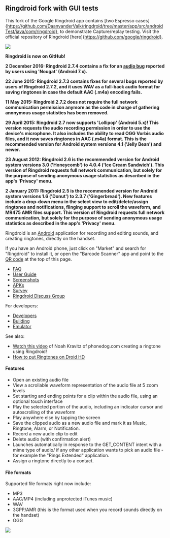 ## Ringdroid fork with GUI tests
This fork of the Google Ringdroid app contains [two Espresso cases]{https://github.com/DaanvanderValk/ringdroid/tree/master/app/src/androidTest/java/com/ringdroid}, to demonstrate Capture/replay testing. Visit the official repository of Ringdroid [here]{https://github.com/google/ringdroid}.







![](https://github.com/google/ringdroid/wiki/images/header.png)

**Ringdroid is now on GitHub!**

**2 December 2016: Ringdroid 2.7.4 contains a fix for an [audio bug](https://github.com/google/ringdroid/issues/20) reported by users using 'Nougat' (Android 7.x).**

**22 June 2015: Ringdroid 2.7.3 contains fixes for several bugs reported by users of Ringdroid 2.7.2, and it uses WAV as a fall-back audio format for saving ringtones in case the default AAC (.m4a) encoding fails.**

**11 May 2015: Ringdroid 2.7.2 does not require the full network communication permission anymore as the code in charge of gathering anonymous usage statistics has been removed.**

**29 April 2015: Ringdroid 2.7 now supports 'Lollipop' (Android 5.x)! This version requests the audio recording permission in order to use the device's microphone. It also includes the ability to read OGG Vorbis audio files, and it now saves ringtones in AAC (.m4a) format. This is the recommended version for Android system versions 4.1 ('Jelly Bean') and newer.**

**23 August 2012: Ringdroid 2.6 is the recommended version for Android system versions 3.0 ('Honeycomb') to 4.0.4 ('Ice Cream Sandwich'). This version of Ringdroid requests full network communication, but solely for the purpose of sending anonymous usage statistics as described in the app's 'Privacy' menu.**

**2 January 2011: Ringdroid 2.5 is the recommended version for Android system versions 1.6 ('Donut') to 2.3.7 ('Gingerbread'). New features include a drop-down menu in the select view to edit/delete/assign ringtones and notifications, flinging support to scroll the waveform, and MR475 AMR files support. This version of Ringdroid requests full network communication, but solely for the purpose of sending anonymous usage statistics as described in the app's 'Privacy' menu.**

Ringdroid is an [Android](https://developers.google.com/android) application for recording and editing sounds, and creating ringtones, directly on the handset.

If you have an Android phone, just click on "Market" and search for "Ringdroid" to install it, or open the "Barcode Scanner" app and point to the [QR code](http://phandroid.com/2009/07/29/qr-code-faq-and-fun/) at the top of this page.

  * [FAQ](https://github.com/google/ringdroid/wiki/FAQ)
  * [User Guide](https://github.com/google/ringdroid/wiki/Using-Ringdroid)
  * [Screenshots](https://github.com/google/ringdroid/wiki/Screenshots)
  * [APKs](https://github.com/google/ringdroid/wiki/APKs)
  * [Survey](http://spreadsheets.google.com/viewform?key=pjClfOcMDHuckMdw44cfgNA)
  * [Ringdroid Discuss Group](http://groups.google.com/group/ringdroid-discuss)

For developers:

  * [Developers](https://github.com/google/ringdroid/wiki/Developers)
  * [Building](https://github.com/google/ringdroid/wiki/Building)
  * [Emulator](https://github.com/google/ringdroid/wiki/Emulator)

See also:

  * [Watch this video](http://www.phonedog.com/cell-phone-videos/t-mobile-g1-review-phone-and-ringtones.aspx) of Noah Kravitz of phonedog.com creating a ringtone using Ringdroid!
  * [How to put Ringtones on Droid HD](http://www.youtube.com/watch?v=AnAZ829lDVo)

#### Features

* Open an existing audio file
* View a scrollable waveform representation of the audio file at 5 zoom levels
* Set starting and ending points for a clip within the audio file, using an optional touch interface
* Play the selected portion of the audio, including an indicator cursor and autoscrolling of the waveform
* Play anywhere else by tapping the screen
* Save the clipped audio as a new audio file and mark it as Music, Ringtone, Alarm, or Notification.
* Record a new audio clip to edit
* Delete audio (with confirmation alert)
* Launches automatically in response to the GET_CONTENT intent with a mime type of audio/ if any other application wants to pick an audio file - for example the "Rings Extended" application.
* Assign a ringtone directly to a contact.

#### File formats
Supported file formats right now include:

* MP3
* AAC/MP4 (including unprotected iTunes music)
* WAV
* 3GPP/AMR (this is the format used when you record sounds directly on the handset)
* OGG

![](https://github.com/google/ringdroid/wiki/images/ringdroid_screenshot_2_small.png)

